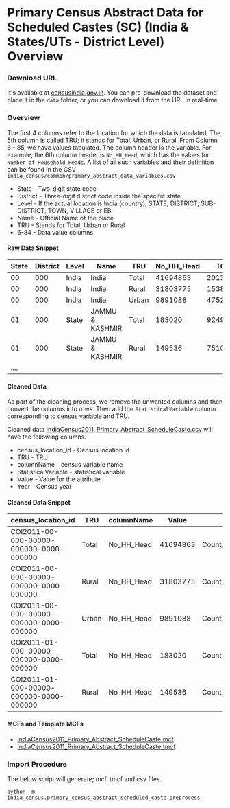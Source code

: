 # Primary Census Abstract Data for Scheduled Castes (SC) (India & States/UTs - District Level) Overview


### Download URL
It's available at [censusindia.gov.in](http://censusindia.gov.in/2011census/SC-ST/pca_state_distt_sc.xls). You can pre-download the dataset and place it in the `data` folder, or you can download it from the URL in real-time. 

### Overview
The first 4 columns refer to the location for which the data is tabulated. The 5th column is called TRU; it stands for Total, Urban, or Rural. From Column 6 - 85, we have values tabulated. The column header is the variable. For example, the 6th column header is `No_HH_Head`, which has the values for `Number of Household Heads`. A list of all such variables and their definition can be found in the CSV  `india_census/common/primary_abstract_data_variables.csv`

 - State - Two-digit state code
 - District - Three-digit district code inside the specific state
 - Level - If the actual location is India (country), STATE, DISTRICT, SUB-DISTRICT, TOWN, VILLAGE or EB
 - Name - Official Name of the place
 - TRU - Stands for Total, Urban or Rural
 - 6-84 - Data value columns 

 #### Raw Data Snippet

| State |  District | Level  |  Name            | TRU    |  No_HH_Head | TOT_P     | .... |
| ----- | --------- | ------ | ---------------- | ------ | ----------- | --------- | ---- |
| 00    | 000       |  India |  India           |  Total |  41694863   | 201378372 |      |
| 00    | 000       |  India |  India           |  Rural |  31803775   | 153850848 |      |
| 00    | 000       |  India |  India           |  Urban |  9891088    |  47527524 |      |
| 01    | 000       |  State |  JAMMU & KASHMIR |  Total |  183020     | 924991    |      |
| 01    | 000       |  State |  JAMMU & KASHMIR |  Rural |  149536     | 751026    |      |
| ....  |


#### Cleaned Data
As part of the cleaning process, we remove the unwanted columns and then convert the columns into rows. Then add the `StatisticalVariable` column corresponding to census variable and TRU.

Cleaned data [IndiaCensus2011_Primary_Abstract_ScheduleCaste.csv](IndiaCensus2011_Primary_Abstract_ScheduleCaste.csv) will have the following columns.

- census_location_id - Census location id
- TRU - TRU
- columnName - census variable name
- StatisticalVariable - statistical variable
- Value - Value for the attribute
- Year - Census year

#### Cleaned Data Snippet

|census_location_id                     |TRU  |columnName|Value   |StatisticalVariable                |Year|
|---------------------------------------|-----|----------|--------|-----------------------------------|----|
|COI2011-00-000-00000-000000-0000-000000|Total|No_HH_Head|41694863|Count_Household_ScheduleCaste      |2011|
|COI2011-00-000-00000-000000-0000-000000|Rural|No_HH_Head|31803775|Count_Household_ScheduleCaste_Rural|2011|
|COI2011-00-000-00000-000000-0000-000000|Urban|No_HH_Head|9891088 |Count_Household_ScheduleCaste_Urban|2011|
|COI2011-01-000-00000-000000-0000-000000|Total|No_HH_Head|183020  |Count_Household_ScheduleCaste      |2011|
|COI2011-01-000-00000-000000-0000-000000|Rural|No_HH_Head|149536  |Count_Household_ScheduleCaste_Rural|2011|


#### MCFs and Template MCFs

- [IndiaCensus2011_Primary_Abstract_ScheduleCaste.mcf](IndiaCensus2011_Primary_Abstract_ScheduleCaste.mcf)
- [IndiaCensus2011_Primary_Abstract_ScheduleCaste.tmcf](IndiaCensus2011_Primary_Abstract_ScheduleCaste.tmcf)

### Import Procedure

The below script will generate; mcf, tmcf and csv files.

`python -m india_census.primary_census_abstract_scheduled_caste.preprocess`